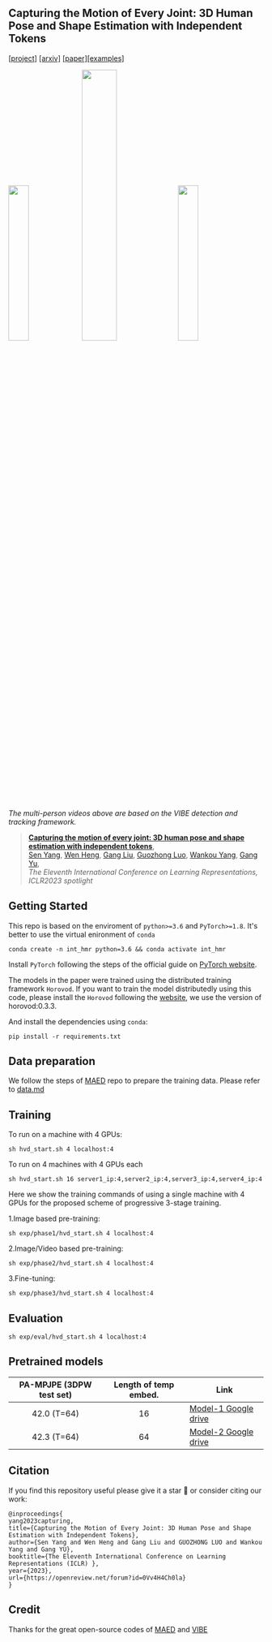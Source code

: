 ## Capturing the Motion of Every Joint: 3D Human Pose and Shape Estimation with Independent Tokens

[[project]](https://yangsenius.github.io/INT_HMR_Model/) [[arxiv]](https://arxiv.org/abs/2303.00298) [[paper]](https://openreview.net/forum?id=0Vv4H4Ch0la)[[examples]](https://yangsenius.github.io/INT_HMR_Model/)

<img src="doc/dance5_.gif" width="28%"> <img src="doc/micheal2.gif" width="37%">  <img src="doc/cxk.gif" width="28%"> 

*The multi-person videos above are based on the VIBE detection and tracking framework.*



> [**Capturing the motion of every joint: 3D human pose and shape estimation with independent tokens**](https://openreview.net/pdf?id=0Vv4H4Ch0la),       
> [Sen Yang](https://yangsenius.github.io/INT_HMR_Model/), [Wen Heng](), [Gang Liu](https://scholar.google.com/citations?user=ZyzfB9sAAAAJ&hl=zh-CN&authuser=1), [Guozhong Luo](https://github.com/guozhongluo), [Wankou Yang](https://scholar.google.com/citations?user=inPYAuYAAAAJ&hl=zh-CN), [Gang Yu](https://www.skicyyu.org/),    
> *The Eleventh International Conference on Learning Representations,  ICLR2023 spotlight* 



## Getting Started


This repo is based on the enviroment of `python>=3.6` and `PyTorch>=1.8`. It's better to use the virtual enironment of `conda`

```
conda create -n int_hmr python=3.6 && conda activate int_hmr
```

Install `PyTorch` following the steps of the official guide on [PyTorch website](https://pytorch.org/get-started/locally/).

The models in the paper were trained using the distributed training framework `Horovod`. If you want to train the model distributedly using this code, please install the `Horovod` following the [website](https://horovod.readthedocs.io/en/stable/), we use the version of horovod:0.3.3.

And install the dependencies using `conda`:

```
pip install -r requirements.txt
```

## Data preparation

We follow the steps of [MAED](https://github.com/ziniuwan/maed) repo to prepare the training data. Please refer to [data.md](doc/data.md)

## Training 


To run on a machine with 4 GPUs:

```
sh hvd_start.sh 4 localhost:4
```

To run on 4 machines with 4 GPUs each

```
sh hvd_start.sh 16 server1_ip:4,server2_ip:4,server3_ip:4,server4_ip:4
```
Here we show the training commands of using a single machine with 4 GPUs for the proposed scheme of progressive 3-stage training.

1.Image based pre-training:
```
sh exp/phase1/hvd_start.sh 4 localhost:4
``` 
2.Image/Video based pre-training:
```
sh exp/phase2/hvd_start.sh 4 localhost:4
``` 
3.Fine-tuning:
```
sh exp/phase3/hvd_start.sh 4 localhost:4
``` 

## Evaluation

```
sh exp/eval/hvd_start.sh 4 localhost:4
```

## Pretrained models

|PA-MPJPE (3DPW test set)|Length of temp embed.|Link|
|:-:|:-:|-|
|42.0 (T=64)|16|[Model-1 Google drive](https://drive.google.com/file/d/1ffCEhjXxOQ5EIx3Xt2NF0EoOx-3Py0he/view?usp=drive_link)|
|42.3 (T=64)|64|[Model-2 Google drive](https://drive.google.com/file/d/1Kq25NESN6d2QQtUJ02Fjme4BEobWe3Az/view?usp=drive_link)|

## Citation
If you find this repository useful please give it a star 🌟 or consider citing our work:

```
@inproceedings{
yang2023capturing,
title={Capturing the Motion of Every Joint: 3D Human Pose and Shape Estimation with Independent Tokens},
author={Sen Yang and Wen Heng and Gang Liu and GUOZHONG LUO and Wankou Yang and Gang YU},
booktitle={The Eleventh International Conference on Learning Representations (ICLR) },
year={2023},
url={https://openreview.net/forum?id=0Vv4H4Ch0la}
}
```

## Credit
Thanks for the great open-source codes of [MAED](https://github.com/ziniuwan/maed) and [VIBE](https://github.com/mkocabas/VIBE)


